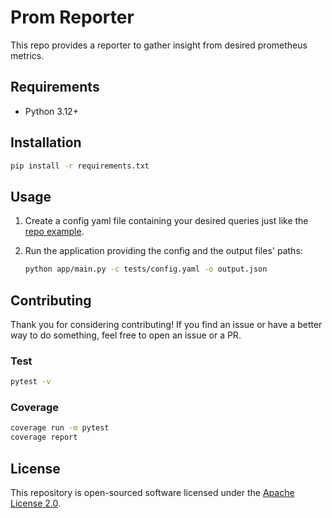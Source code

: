 # Prom Reporter

This repo provides a reporter to gather insight from desired prometheus metrics.

## Requirements

- Python 3.12+

## Installation

```sh
pip install -r requirements.txt
```

## Usage

1. Create a config yaml file containing your desired queries just like the [repo example](tests/config.yaml).
2. Run the application providing the config and the output files' paths:

    ```sh
    python app/main.py -c tests/config.yaml -o output.json
    ```

## Contributing

Thank you for considering contributing! If you find an issue or have a better way to do something, feel free to open an issue or a PR.

### Test

```sh
pytest -v
```

### Coverage

```bash
coverage run -m pytest
coverage report
```

## License

This repository is open-sourced software licensed under the [Apache License 2.0](https://www.apache.org/licenses/LICENSE-2.0).
